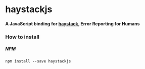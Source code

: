 # haystackjs

#### A JavaScript binding for [haystack](https://haystack.cd), Error Reporting for Humans

### How to install

##### NPM

```
npm install --save haystackjs
```
